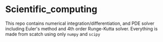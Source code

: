 # Scientific_computing
This repo contains numerical integration/differentiation, and PDE solver including Euler's method and 4th order Runge-Kutta solver. Everything is made from scatch using only `numpy` and `scipy`
